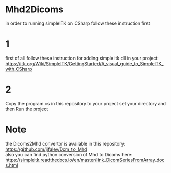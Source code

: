 # Mhd2Dicoms
in order to running simpleITK on CSharp follow these instruction first  <br />
# 1
first of all follow these instruction for adding simple itk dll in your project: <br />
https://itk.org/Wiki/SimpleITK/GettingStarted/A_visual_guide_to_SimpleITK_with_CSharp <br />
# 2
Copy the program.cs in this repository to your project
set your directory and then Run the project

# Note
the Dicoms2Mhd convertor is available in this repository: <br />
https://github.com/jifaley/Dcm_to_Mhd <br />
also you can find python conversion of Mhd to Dicoms here: <br />
https://simpleitk.readthedocs.io/en/master/link_DicomSeriesFromArray_docs.html
